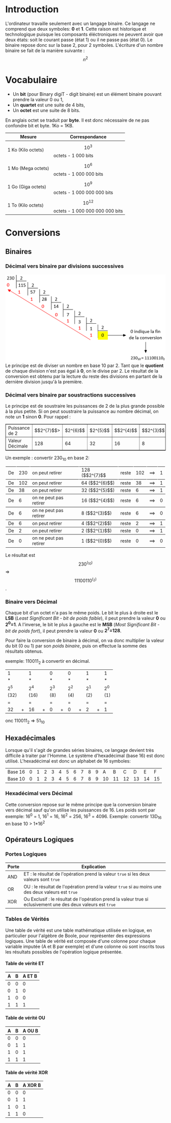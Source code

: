 <!-- TITLE: Systemes De Numeration -->
<!-- SUBTITLE: A quick summary of Systemes De Numeration -->

# Introduction
L'ordinateur travaille seulement avec un langage binaire. Ce langage ne comprend que deux symboles: **0** et **1**. Cette raison est historique et technologique puisque les composants éléctroniques ne peuvent avoir que deux états: soit le courant passe (état 1) ou il ne passe pas (état 0).
Le binaire repose donc sur la base 2, pour 2 symboles. L'écriture d'un nombre binaire se fait de la manière suivante : $$n^{2}$$

# Vocabulaire
* Un **bit** (pour Binary digiT - digit binaire) est un élément binaire pouvant prendre la valeur 0 ou 1,
* Un **quartet** est une suite de 4 bits,
* Un **octet** est une suite de 8 bits.

En anglais octet se traduit par **byte**. Il est donc nécessaire de ne pas confondre bit et byte. 1Ko = 1KB.

| Mesure             | Correspondance                                  |
| ------------------ | ----------------------------------------------- |
| 1 Ko (Kilo octets) | $$10^{3}$$ octets - 1 000 bits              |
| 1 Mo (Mega octets) | $$10^{6}$$ octets - 1 000 000 bits          |
| 1 Go (Giga octets) | $$10^{9}$$ octets - 1 000 000 000 bits      |
| 1 To (Kilo octets) | $$10^{12}$$ octets - 1 000 000 000 000 bits |

# Conversions
## Binaires
### Décimal vers binaire par divisions successives
![Decimal To Binaire Division](/uploads/systemes-de-numerations/decimal-to-binaire-division.png "Decimal To Binaire Division")
Le principe est de diviser un nombre en base 10 par 2. Tant que le **quotient** de chaque division n'est pas égal à **0**, on le divise par 2.
Le résultat de la conversion est obtenu par la lecture du reste des divisions en partant de la dernière division jusqu'à la première.

### Décimal vers binaire par soustractions successives
Le principe est de soustraire les puissances de 2 de la plus grande possible à la plus petite. Si on peut soustraire la puissance au nombre décimal, on note un **1** sinon **0**.
Pour rappel :
<table width=auto align=center border="1">
    <tr>
        <td>Puissance de 2</td>
        <td>$$2^{7}$$></td>
        <td>$2^{6}$$</td>
        <td>$2^{5}$$</td>
        <td>$$2^{4}$$</td>
        <td>$$2^{3}$$</td>
        <td>$$2^{2}$$</td>
        <td>$$2^{1}$$</td>
        <td>$$2^{0}$$</td>
    </tr>
    <tr>
        <td>Valeur Décimale</td>
        <td>128</td>
        <td>64</td>
        <td>32</td>
        <td>16</td>
        <td>8</td>
        <td>4</td>
        <td>2</td>
        <td>1</td>
    </tr>
</table>
<p>Un exemple : convertir 230<SUB>10</SUB> en base 2:</p>

<table border="" bordercolor="white" align=center>
    <tr><td>De</td><td>230</td><td>on peut retirer</td><td>128 ($$2^{7}$$</td><td>reste</td><td>102</td><td>==></td><td>1</td><tr>
    <tr><td>De</td><td>102</td><td>on peut retirer</td><td>64 ($$2^{6}$$)</td><td>reste</td><td>38</td><td>==></td><td>1</td></tr>
    <tr><td>De</td><td>38</td><td>on peut retirer</td><td>32 ($$2^{5}$$)</td><td>reste</td><td>6</td><td>==></td><td>1</td></tr>
    <tr><td>De</td><td>6</td><td>on ne peut pas retirer</td><td>16 ($$2^{4}$$)</td><td>reste</td><td>6</td><td>==></td><td>0</td></tr>
    <tr><td>De</td><td>6</td><td>on ne peut pas retirer</td><td>8 ($$2^{3}$$)</td><td>reste</td><td>6</td><td>==></td><td>0</td></tr>
    <tr><td>De</td><td>6</td><td>on peut retirer</td><td>4 ($$2^{2}$$)</td><td>reste</td><td>2</td><td>==></td><td>1</td></tr>
    <tr><td>De</td><td>2</td><td>on peut retirer</td><td>2 ($$2^{1}$$)</td><td>reste</td><td>0</td><td>==></td><td>1</td></tr>
    <tr><td>De</td><td>0</td><td>on ne peut pas retirer</td><td>1 ($$2^{0}$$)</td><td>reste</td><td>0</td><td>==></td><td>0</td></tr>
</table>

Le résultat est $$230^(_10)$$ => $$11100110^(_2)$$.


### Binaire vers Décimal
Chaque bit d'un octet n'a pas le même poids. Le bit le plus à droite est le **LSB** (*Least Significant Bit* - *bit de poids faible*), il peut prendre la valeur **0** ou **2<SUP>0</SUP>=1**.
A l'inverse, le bit le plus à gauche est le **MSB** (*Most Significant Bit* - *bit de poids fort*), il peut prendre la valeur **0** ou **2<SUP>7</SUP>=128**.

Pour faire la conversion de binaire à décimal, on va donc multiplier la valeur du bit (0 ou 1) par son *poids binaire*, puis on effectue la somme des résultats obtenus.

<p>exemple: 110011<SUB>2</SUB> à convertir en décimal.</p>
<table border="0" bordercolor="white" align="center">
    <tr><td>1</td><td></td><td>1</td><td></td><td>0</td><td></td><td>0</td><td></td><td>1</td><td></td><td>1</td></tr>
    <tr><td>*</td><td></td><td>*</td><td></td><td>*</td><td></td><td>*</td><td></td><td>*</td><td></td><td>*</td></tr>
    <tr><td>2<SUP>5</SUP></td><td></td><td>2<SUP>4</SUP></td><td></td><td>2<SUP>3</SUP></td><td></td><td>2<SUP>2</SUP></td><td></td><td>2<SUP>1</SUP></td><td></td><td>2<SUP>0</SUP></td></tr>
    <tr><td>(32)</td><td></td><td>(16)</td><td></td><td>(8)</td><td></td><td>(4)</td><td></td><td>(2)</td><td></td><td>(1)</td></tr>
    <tr><td>=</td><td></td><td>=</td><td></td><td>=</td><td></td><td>=</td><td></td><td>=</td><td></td><td>=</td></tr>
    <tr><td>32</td><td>+</td><td>16</td><td>+</td><td>0</td><td>+</td><td>0</td><td>+</td><td>2</td><td>+</td><td>1</td></tr>
</table>
<p>onc 110011<SUB>2</SUB> => 51<SUB>10</SUB></p>

## Hexadécimales
Lorsque qu'il s'agit de grandes séries binaires, ce langage devient très difficile à traiter par l'Homme. Le système d'hexadécimal (base 16) est donc utilisé.
L'hexadécimal est donc un alphabet de 16 symboles:
<table border="0" bordercolor="white" align="center">
    <tr><td>Base 16</td><td>0</td><td>1</td><td>2</td><td>3</td><td>4</td><td>5</td><td>6</td><td>7</td><td>8</td><td>9</td><td>A</td><td>B</td><td>C</td><td>D</td><td>E</td><td>F</td></tr>
    <tr><td>Base 10</td><td>0</td><td>1</td><td>2</td><td>3</td><td>4</td><td>5</td><td>6</td><td>7</td><td>8</td><td>9</td><td>10</td><td>11</td><td>12</td><td>13</td><td>14</td><td>15</td></tr>
</table>

### Hexadécimal vers Décimal
Cette conversion repose sur le même principe que la conversion binaire vers décimal sauf qu'on utilise les puissances de 16.
Les poids sont par exemple: 16<SUP>0</SUP> = 1, 16<SUP>1</SUP> = 16, 16<SUP>2</SUP> = 256, 16<SUP>3</SUP> = 4096.
Exemple: convertir 13D<SUB>16</SUB> en base 10
    > 1*16<SUP>2</SUP>





## Opérateurs Logiques

### Portes Logiques

| Porte | Explication                                                                                                   |
| ----- | ------------------------------------------------------------------------------------------------------------- |
| AND   | ET : le résultat de l'opération prend la valeur `true` si les deux valeurs sont `true`                        |
| OR    | OU : le résultat de l'opération prend la valeur `true` si au moins une des deux valeurs est `true`            |
| XOR   | Ou Exclusif : le résultat de l'opération prend la valeur true si eclusivement une des deux valeurs est `true` |

### Tables de Vérités
Une table de vérité est une table mathématique utilisée en logique, en particulier pour  l'algèbre de Boole, pour représenter des expressions logiques.
Une table de vérité est composée d'une colonne pour chaque variable imputée (A et B par exemple) et d'une colonne où sont inscrits tous les résultats possibles de l'opération logique présentée.

#### Table de vérité ET

   | A   | B   | A ET B |
   | --- | --- | ------ |
   | 0   | 0   | 0      |
   | 0   | 1   | 0      |
   | 1   | 0   | 0      |
   | 1   | 1   | 1      |


#### Table de vérité OU
	 
| A   | B   | A OU B |
| --- | --- | ------ |
| 0   | 0   | 0      |
| 0   | 1   | 1      |
| 1   | 0   | 1      |
| 1   | 1   | 1      |

#### Table de vérité XOR

| A   | B   | A XOR B |
| --- | --- | ------- |
| 0   | 0   | 0       |
| 0   | 1   | 1       |
| 1   | 0   | 1       |
| 1   | 1   | 0       |
